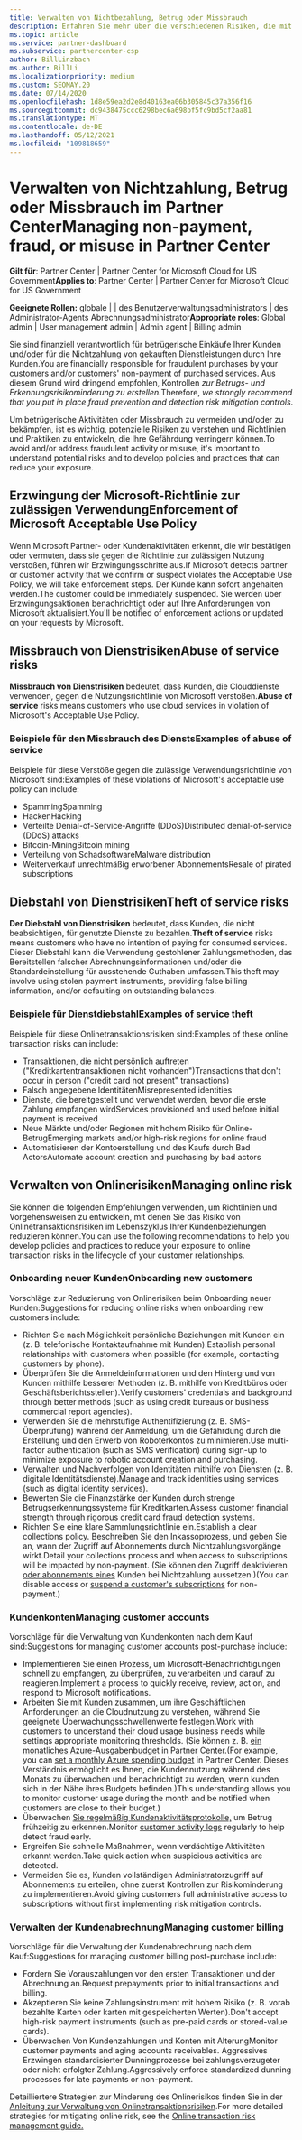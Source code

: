 ```yaml
---
title: Verwalten von Nichtbezahlung, Betrug oder Missbrauch
description: Erfahren Sie mehr über die verschiedenen Risiken, die mit Onlinetransaktionen verbunden sind, und die bewährten Methoden zum Verwalten und Mindern dieser Risiken in Partner Center.
ms.topic: article
ms.service: partner-dashboard
ms.subservice: partnercenter-csp
author: BillLinzbach
ms.author: BillLi
ms.localizationpriority: medium
ms.custom: SEOMAY.20
ms.date: 07/14/2020
ms.openlocfilehash: 1d8e59ea2d2e8d40163ea06b305845c37a356f16
ms.sourcegitcommit: dc9438475ccc6298bec6a698bf5fc9bd5cf2aa81
ms.translationtype: MT
ms.contentlocale: de-DE
ms.lasthandoff: 05/12/2021
ms.locfileid: "109818659"
---
```

# <a name="managing-non-payment-fraud-or-misuse-in-partner-center"></a><span data-ttu-id="8d29b-103">Verwalten von Nichtzahlung, Betrug oder Missbrauch im Partner Center</span><span class="sxs-lookup"><span data-stu-id="8d29b-103">Managing non-payment, fraud, or misuse in Partner Center</span></span>

<span data-ttu-id="8d29b-104">**Gilt für**: Partner Center | Partner Center for Microsoft Cloud for US Government</span><span class="sxs-lookup"><span data-stu-id="8d29b-104">**Applies to**: Partner Center | Partner Center for Microsoft Cloud for US Government</span></span>

<span data-ttu-id="8d29b-105">**Geeignete Rollen:** globale | | des Benutzerverwaltungsadministrators | des Administrator-Agents Abrechnungsadministrator</span><span class="sxs-lookup"><span data-stu-id="8d29b-105">**Appropriate roles**: Global admin | User management admin | Admin agent | Billing admin</span></span>

<span data-ttu-id="8d29b-106">Sie sind finanziell verantwortlich für betrügerische Einkäufe Ihrer Kunden und/oder für die Nichtzahlung von gekauften Dienstleistungen durch Ihre Kunden.</span><span class="sxs-lookup"><span data-stu-id="8d29b-106">You are financially responsible for fraudulent purchases by your customers and/or customers' non-payment of purchased services.</span></span> <span data-ttu-id="8d29b-107">Aus diesem Grund wird dringend empfohlen, Kontrollen *zur Betrugs- und Erkennungsrisikominderung zu erstellen.*</span><span class="sxs-lookup"><span data-stu-id="8d29b-107">Therefore, *we strongly recommend that you put in place fraud prevention and detection risk mitigation controls*.</span></span>

<span data-ttu-id="8d29b-108">Um betrügerische Aktivitäten oder Missbrauch zu vermeiden und/oder zu bekämpfen, ist es wichtig, potenzielle Risiken zu verstehen und Richtlinien und Praktiken zu entwickeln, die Ihre Gefährdung verringern können.</span><span class="sxs-lookup"><span data-stu-id="8d29b-108">To avoid and/or address fraudulent activity or misuse, it's important to understand potential risks and to develop policies and practices that can reduce your exposure.</span></span>

## <a name="enforcement-of-microsoft-acceptable-use-policy"></a><span data-ttu-id="8d29b-109">Erzwingung der Microsoft-Richtlinie zur zulässigen Verwendung</span><span class="sxs-lookup"><span data-stu-id="8d29b-109">Enforcement of Microsoft Acceptable Use Policy</span></span>

<span data-ttu-id="8d29b-110">Wenn Microsoft Partner- oder Kundenaktivitäten erkennt, die wir bestätigen oder vermuten, dass sie gegen die Richtlinie zur zulässigen Nutzung verstoßen, führen wir Erzwingungsschritte aus.</span><span class="sxs-lookup"><span data-stu-id="8d29b-110">If Microsoft detects partner or customer activity that we confirm or suspect violates the Acceptable Use Policy, we will take enforcement steps.</span></span> <span data-ttu-id="8d29b-111">Der Kunde kann sofort angehalten werden.</span><span class="sxs-lookup"><span data-stu-id="8d29b-111">The customer could be immediately suspended.</span></span> <span data-ttu-id="8d29b-112">Sie werden über Erzwingungsaktionen benachrichtigt oder auf Ihre Anforderungen von Microsoft aktualisiert.</span><span class="sxs-lookup"><span data-stu-id="8d29b-112">You'll be notified of enforcement actions or updated on your requests by Microsoft.</span></span>

## <a name="abuse-of-service-risks"></a><span data-ttu-id="8d29b-113">Missbrauch von Dienstrisiken</span><span class="sxs-lookup"><span data-stu-id="8d29b-113">Abuse of service risks</span></span>

<span data-ttu-id="8d29b-114">**Missbrauch von Dienstrisiken** bedeutet, dass Kunden, die Clouddienste verwenden, gegen die Nutzungsrichtlinie von Microsoft verstoßen.</span><span class="sxs-lookup"><span data-stu-id="8d29b-114">**Abuse of service** risks means customers who use cloud services in violation of Microsoft's Acceptable Use Policy.</span></span>

### <a name="examples-of-abuse-of-service"></a><span data-ttu-id="8d29b-115">Beispiele für den Missbrauch des Diensts</span><span class="sxs-lookup"><span data-stu-id="8d29b-115">Examples of abuse of service</span></span>

<span data-ttu-id="8d29b-116">Beispiele für diese Verstöße gegen die zulässige Verwendungsrichtlinie von Microsoft sind:</span><span class="sxs-lookup"><span data-stu-id="8d29b-116">Examples of these violations of Microsoft's acceptable use policy can include:</span></span>

- <span data-ttu-id="8d29b-117">Spamming</span><span class="sxs-lookup"><span data-stu-id="8d29b-117">Spamming</span></span>
- <span data-ttu-id="8d29b-118">Hacken</span><span class="sxs-lookup"><span data-stu-id="8d29b-118">Hacking</span></span>
- <span data-ttu-id="8d29b-119">Verteilte Denial-of-Service-Angriffe (DDoS)</span><span class="sxs-lookup"><span data-stu-id="8d29b-119">Distributed denial-of-service (DDoS) attacks</span></span>
- <span data-ttu-id="8d29b-120">Bitcoin-Mining</span><span class="sxs-lookup"><span data-stu-id="8d29b-120">Bitcoin mining</span></span>
- <span data-ttu-id="8d29b-121">Verteilung von Schadsoftware</span><span class="sxs-lookup"><span data-stu-id="8d29b-121">Malware distribution</span></span>
- <span data-ttu-id="8d29b-122">Weiterverkauf unrechtmäßig erworbener Abonnements</span><span class="sxs-lookup"><span data-stu-id="8d29b-122">Resale of pirated subscriptions</span></span>

## <a name="theft-of-service-risks"></a><span data-ttu-id="8d29b-123">Diebstahl von Dienstrisiken</span><span class="sxs-lookup"><span data-stu-id="8d29b-123">Theft of service risks</span></span>

<span data-ttu-id="8d29b-124">**Der Diebstahl von Dienstrisiken** bedeutet, dass Kunden, die nicht beabsichtigen, für genutzte Dienste zu bezahlen.</span><span class="sxs-lookup"><span data-stu-id="8d29b-124">**Theft of service** risks means customers who have no intention of paying for consumed services.</span></span> <span data-ttu-id="8d29b-125">Dieser Diebstahl kann die Verwendung gestohlener Zahlungsmethoden, das Bereitstellen falscher Abrechnungsinformationen und/oder die Standardeinstellung für ausstehende Guthaben umfassen.</span><span class="sxs-lookup"><span data-stu-id="8d29b-125">This theft may involve using stolen payment instruments, providing false billing information, and/or defaulting on outstanding balances.</span></span>

### <a name="examples-of-service-theft"></a><span data-ttu-id="8d29b-126">Beispiele für Dienstdiebstahl</span><span class="sxs-lookup"><span data-stu-id="8d29b-126">Examples of service theft</span></span>

<span data-ttu-id="8d29b-127">Beispiele für diese Onlinetransaktionsrisiken sind:</span><span class="sxs-lookup"><span data-stu-id="8d29b-127">Examples of these online transaction risks can include:</span></span>

- <span data-ttu-id="8d29b-128">Transaktionen, die nicht persönlich auftreten ("Kreditkartentransaktionen nicht vorhanden")</span><span class="sxs-lookup"><span data-stu-id="8d29b-128">Transactions that don't occur in person ("credit card not present" transactions)</span></span>
- <span data-ttu-id="8d29b-129">Falsch angegebene Identitäten</span><span class="sxs-lookup"><span data-stu-id="8d29b-129">Misrepresented identities</span></span>
- <span data-ttu-id="8d29b-130">Dienste, die bereitgestellt und verwendet werden, bevor die erste Zahlung empfangen wird</span><span class="sxs-lookup"><span data-stu-id="8d29b-130">Services provisioned and used before initial payment is received</span></span>
- <span data-ttu-id="8d29b-131">Neue Märkte und/oder Regionen mit hohem Risiko für Online-Betrug</span><span class="sxs-lookup"><span data-stu-id="8d29b-131">Emerging markets and/or high-risk regions for online fraud</span></span>
- <span data-ttu-id="8d29b-132">Automatisieren der Kontoerstellung und des Kaufs durch Bad Actors</span><span class="sxs-lookup"><span data-stu-id="8d29b-132">Automate account creation and purchasing by bad actors</span></span>

## <a name="managing-online-risk"></a><span data-ttu-id="8d29b-133">Verwalten von Onlinerisiken</span><span class="sxs-lookup"><span data-stu-id="8d29b-133">Managing online risk</span></span>

<span data-ttu-id="8d29b-134">Sie können die folgenden Empfehlungen verwenden, um Richtlinien und Vorgehensweisen zu entwickeln, mit denen Sie das Risiko von Onlinetransaktionsrisiken im Lebenszyklus Ihrer Kundenbeziehungen reduzieren können.</span><span class="sxs-lookup"><span data-stu-id="8d29b-134">You can use the following recommendations to help you develop policies and practices to reduce your exposure to online transaction risks in the lifecycle of your customer relationships.</span></span>

### <a name="onboarding-new-customers"></a><span data-ttu-id="8d29b-135">Onboarding neuer Kunden</span><span class="sxs-lookup"><span data-stu-id="8d29b-135">Onboarding new customers</span></span>

<span data-ttu-id="8d29b-136">Vorschläge zur Reduzierung von Onlinerisiken beim Onboarding neuer Kunden:</span><span class="sxs-lookup"><span data-stu-id="8d29b-136">Suggestions for reducing online risks when onboarding new customers include:</span></span>

- <span data-ttu-id="8d29b-137">Richten Sie nach Möglichkeit persönliche Beziehungen mit Kunden ein (z. B. telefonische Kontaktaufnahme mit Kunden).</span><span class="sxs-lookup"><span data-stu-id="8d29b-137">Establish personal relationships with customers when possible (for example, contacting customers by phone).</span></span>
- <span data-ttu-id="8d29b-138">Überprüfen Sie die Anmeldeinformationen und den Hintergrund von Kunden mithilfe besserer Methoden (z. B. mithilfe von Kreditbüros oder Geschäftsberichtsstellen).</span><span class="sxs-lookup"><span data-stu-id="8d29b-138">Verify customers' credentials and background through better methods (such as using credit bureaus or business commercial report agencies).</span></span>
- <span data-ttu-id="8d29b-139">Verwenden Sie die mehrstufige Authentifizierung (z. B. SMS-Überprüfung) während der Anmeldung, um die Gefährdung durch die Erstellung und den Erwerb von Roboterkontos zu minimieren.</span><span class="sxs-lookup"><span data-stu-id="8d29b-139">Use multi-factor authentication (such as SMS verification) during sign-up to minimize exposure to robotic account creation and purchasing.</span></span>
- <span data-ttu-id="8d29b-140">Verwalten und Nachverfolgen von Identitäten mithilfe von Diensten (z. B. digitale Identitätsdienste).</span><span class="sxs-lookup"><span data-stu-id="8d29b-140">Manage and track identities using services (such as digital identity services).</span></span>
- <span data-ttu-id="8d29b-141">Bewerten Sie die Finanzstärke der Kunden durch strenge Betrugserkennungssysteme für Kreditkarten.</span><span class="sxs-lookup"><span data-stu-id="8d29b-141">Assess customer financial strength through rigorous credit card fraud detection systems.</span></span>
- <span data-ttu-id="8d29b-142">Richten Sie eine klare Sammlungsrichtlinie ein.</span><span class="sxs-lookup"><span data-stu-id="8d29b-142">Establish a clear collections policy.</span></span> <span data-ttu-id="8d29b-143">Beschreiben Sie den Inkassoprozess, und geben Sie an, wann der Zugriff auf Abonnements durch Nichtzahlungsvorgänge wirkt.</span><span class="sxs-lookup"><span data-stu-id="8d29b-143">Detail your collections process and when access to subscriptions will be impacted by non-payment.</span></span> <span data-ttu-id="8d29b-144">(Sie können den Zugriff deaktivieren [oder abonnements eines](create-a-new-subscription.md#suspend-a-subscription) Kunden bei Nichtzahlung aussetzen.)</span><span class="sxs-lookup"><span data-stu-id="8d29b-144">(You can disable access or [suspend a customer's subscriptions](create-a-new-subscription.md#suspend-a-subscription) for non-payment.)</span></span>

### <a name="managing-customer-accounts"></a><span data-ttu-id="8d29b-145">Kundenkonten</span><span class="sxs-lookup"><span data-stu-id="8d29b-145">Managing customer accounts</span></span>

<span data-ttu-id="8d29b-146">Vorschläge für die Verwaltung von Kundenkonten nach dem Kauf sind:</span><span class="sxs-lookup"><span data-stu-id="8d29b-146">Suggestions for managing customer accounts post-purchase include:</span></span>

- <span data-ttu-id="8d29b-147">Implementieren Sie einen Prozess, um Microsoft-Benachrichtigungen schnell zu empfangen, zu überprüfen, zu verarbeiten und darauf zu reagieren.</span><span class="sxs-lookup"><span data-stu-id="8d29b-147">Implement a process to quickly receive, review, act on, and respond to Microsoft notifications.</span></span>
- <span data-ttu-id="8d29b-148">Arbeiten Sie mit Kunden zusammen, um ihre Geschäftlichen Anforderungen an die Cloudnutzung zu verstehen, während Sie geeignete Überwachungsschwellenwerte festlegen.</span><span class="sxs-lookup"><span data-stu-id="8d29b-148">Work with customers to understand their cloud usage business needs while settings appropriate monitoring thresholds.</span></span> <span data-ttu-id="8d29b-149">(Sie können z. B. [ein monatliches Azure-Ausgabenbudget](set-an-azure-spending-budget-for-your-customers.md) in Partner Center.</span><span class="sxs-lookup"><span data-stu-id="8d29b-149">(For example, you can [set a monthly Azure spending budget](set-an-azure-spending-budget-for-your-customers.md) in Partner Center.</span></span> <span data-ttu-id="8d29b-150">Dieses Verständnis ermöglicht es Ihnen, die Kundennutzung während des Monats zu überwachen und benachrichtigt zu werden, wenn kunden sich in der Nähe ihres Budgets befinden.)</span><span class="sxs-lookup"><span data-stu-id="8d29b-150">This understanding allows you to monitor customer usage during the month and be notified when customers are close to their budget.)</span></span>
- <span data-ttu-id="8d29b-151">Überwachen [Sie regelmäßig Kundenaktivitätsprotokolle,](activity-logs.md) um Betrug frühzeitig zu erkennen.</span><span class="sxs-lookup"><span data-stu-id="8d29b-151">Monitor [customer activity logs](activity-logs.md) regularly to help detect fraud early.</span></span>
- <span data-ttu-id="8d29b-152">Ergreifen Sie schnelle Maßnahmen, wenn verdächtige Aktivitäten erkannt werden.</span><span class="sxs-lookup"><span data-stu-id="8d29b-152">Take quick action when suspicious activities are detected.</span></span>
- <span data-ttu-id="8d29b-153">Vermeiden Sie es, Kunden vollständigen Administratorzugriff auf Abonnements zu erteilen, ohne zuerst Kontrollen zur Risikominderung zu implementieren.</span><span class="sxs-lookup"><span data-stu-id="8d29b-153">Avoid giving customers full administrative access to subscriptions without first implementing risk mitigation controls.</span></span>

### <a name="managing-customer-billing"></a><span data-ttu-id="8d29b-154">Verwalten der Kundenabrechnung</span><span class="sxs-lookup"><span data-stu-id="8d29b-154">Managing customer billing</span></span>

<span data-ttu-id="8d29b-155">Vorschläge für die Verwaltung der Kundenabrechnung nach dem Kauf:</span><span class="sxs-lookup"><span data-stu-id="8d29b-155">Suggestions for managing customer billing post-purchase include:</span></span>

- <span data-ttu-id="8d29b-156">Fordern Sie Vorauszahlungen vor den ersten Transaktionen und der Abrechnung an.</span><span class="sxs-lookup"><span data-stu-id="8d29b-156">Request prepayments prior to initial transactions and billing.</span></span>
- <span data-ttu-id="8d29b-157">Akzeptieren Sie keine Zahlungsinstrument mit hohem Risiko (z. B. vorab bezahlte Karten oder karten mit gespeicherten Werten).</span><span class="sxs-lookup"><span data-stu-id="8d29b-157">Don't accept high-risk payment instruments (such as pre-paid cards or stored-value cards).</span></span>
- <span data-ttu-id="8d29b-158">Überwachen Von Kundenzahlungen und Konten mit Alterung</span><span class="sxs-lookup"><span data-stu-id="8d29b-158">Monitor customer payments and aging accounts receivables.</span></span> <span data-ttu-id="8d29b-159">Aggressives Erzwingen standardisierter Dunningprozesse bei zahlungsverzugeter oder nicht erfolgter Zahlung.</span><span class="sxs-lookup"><span data-stu-id="8d29b-159">Aggressively enforce standardized dunning processes for late payments or non-payment.</span></span>

<span data-ttu-id="8d29b-160">Detailliertere Strategien zur Minderung des Onlinerisikos finden Sie in der [Anleitung zur Verwaltung von Onlinetransaktionsrisiken](https://query.prod.cms.rt.microsoft.com/cms/api/am/binary/RE4Bhtt).</span><span class="sxs-lookup"><span data-stu-id="8d29b-160">For more detailed strategies for mitigating online risk, see the [Online transaction risk management guide.](https://query.prod.cms.rt.microsoft.com/cms/api/am/binary/RE4Bhtt)</span></span>

